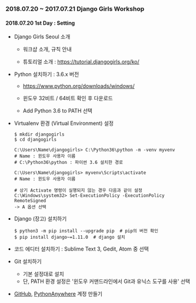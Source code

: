 ### 2018.07.20 ~ 2017.07.21 Django Girls Workshop



#### 2018.07.20 1st Day : Setting

- Django Girls Seoul 소개

  - 워크샵 소개, 규칙 안내

  - 튜토리얼 소개 : https://tutorial.djangogirls.org/ko/

    

- Python 설치하기 : 3.6.x 버전

  - <https://www.python.org/downloads/windows/>  

  - 윈도우 32비트 / 64비트 확인 후 다운로드

  - Add Python 3.6 to PATH 선택

    

- Virtualenv 환경 (Virtual Environment) 설정

  ~~~
  $ mkdir djangogirls
  $ cd djangogirls
  
  C:\Users\Name\djangogirls> C:\Python36\python -m -venv myvenv
  # Name : 윈도우 사용자 이름
  # C:\Python36\python : 파이썬 3.6 설치한 경로
  
  C:\Users\Name\djangogirls> myvenv\Scripts\activate
  # Name : 윈도우 사용자 이름
  ~~~

  ~~~
  # 상기 Activate 명령이 실행되지 않는 경우 다음과 같이 설정
  C:\Windows\system32> Set-ExecutionPolicy -ExecutionPolicy RemoteSigned
  -> A 옵션 선택
  ~~~

  

- Django (장고) 설치하기

  ~~~
  $ python3 -m pip install --upgrade pip  # pip의 버전 확인
  $ pip install django~=1.11.0  # django 설치
  ~~~

  

- 코드 에디터 설치하기 : Sublime Text 3, Gedit, Atom 중 선택

  

- Git 설치하기 

  - 기본 설정대로 설치
  - 단, PATH 환경 설정은 '윈도우 커맨드라인에서 Git과 유닉스 도구를 사용' 선택

  

- [GitHub](https://github.com/), [PythonAnywhere](https://www.pythonanywhere.com) 계정 만들기
